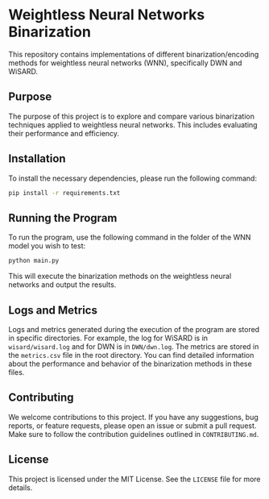 # Weightless Neural Networks Binarization

This repository contains implementations of different binarization/encoding methods for weightless neural networks (WNN), specifically DWN and WiSARD.

## Purpose

The purpose of this project is to explore and compare various binarization techniques applied to weightless neural networks. This includes evaluating their performance and efficiency.

## Installation

To install the necessary dependencies, please run the following command:

```bash
pip install -r requirements.txt
```

## Running the Program

To run the program, use the following command in the folder of the WNN model you wish to test:

```bash
python main.py
```

This will execute the binarization methods on the weightless neural networks and output the results.

## Logs and Metrics

Logs and metrics generated during the execution of the program are stored in specific directories. For example, the log for WiSARD is in `wisard/wisard.log` and for DWN is in `DWN/dwn.log`. The metrics are stored in the `metrics.csv` file in the root directory. You can find detailed information about the performance and behavior of the binarization methods in these files.

## Contributing

We welcome contributions to this project. If you have any suggestions, bug reports, or feature requests, please open an issue or submit a pull request. Make sure to follow the contribution guidelines outlined in `CONTRIBUTING.md`.

## License

This project is licensed under the MIT License. See the `LICENSE` file for more details.